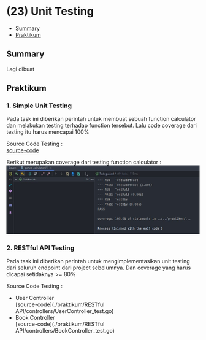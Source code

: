 # (23) Unit Testing

- [Summary](#Summary)
- [Praktikum](#Praktikum)

## Summary
Lagi dibuat

## Praktikum
### 1. Simple Unit Testing
Pada task ini diberikan perintah untuk membuat sebuah function calculator dan melakukan testing terhadap function tersebut. Lalu code coverage dari testing itu harus mencapai 100%

Source Code Testing :  
[source-code](./praktikum/calculator/calculate_test.go)

Berikut merupakan coverage dari testing function calculator : 
![hasil](./screenshots/calculator_test.jpg)  

### 2. RESTful API Testing
Pada task ini diberikan perintah untuk mengimplementasikan unit testing dari seluruh endpoint dari project sebelumnya. Dan coverage yang harus dicapai setidaknya >= 80%

Source Code Testing :  
- User Controller  
[source-code](./praktikum/RESTful API/controllers/UserController_test.go)
- Book Controller  
[source-code](./praktikum/RESTful API/controllers/BookController_test.go)
